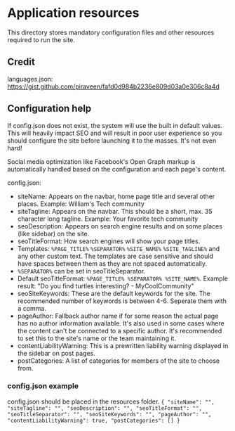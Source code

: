 # Application resources
This directory stores mandatory configuration files and other resources
required to run the site.

## Credit
languages.json: https://gist.github.com/piraveen/fafd0d984b2236e809d03a0e306c8a4d

## Configuration help
If config.json does not exist, the system will use the built in default values.
This will heavily impact SEO and will result in poor user experience so you
should configure the site before launching it to the masses. It's not even hard!

Social media optimization like Facebook's Open Graph markup is automatically handled
based on the configuration and each page's content.

config.json:
 - siteName: Appears on the navbar, home page title and several other places. Example: William's Tech community
 - siteTagline: Appears on the navbar. This should be a short, max. 35 character long tagline. Example: Your favorite tech community
 - seoDescription: Appears on search engine results and on some places (like sidebar) on the site.
 - seoTitleFormat: How search engines will show your page titles.
  - Templates: `%PAGE_TITLE%` `%SEPARATOR%` `%SITE_NAME%` `%SITE_TAGLINE%` and any other custom text. The templates are case sensitive
  and should have spaces between them as they are not spaced automatically.
  - `%SEPARATOR%` can be set in seoTitleSeparator.
  - Default seoTitleFormat: `%PAGE_TITLE% %SEPARATOR% %SITE_NAME%`. Example result: "Do you find turtles interesting? - MyCoolCommunity"
  - seoSiteKeywords: These are the default keywords for the site. The recommended number of keywords is between 4-6. Seperate them with a comma.
  - pageAuthor: Fallback author name if for some reason the actual page has no author information available. It's also used in some cases where
  the content can't be connected to a specific author. It's recommended to set this to the site's name or the team maintaining it.
  - contentLiabilityWarning: This is a prewritten liability warning displayed in the sidebar on post pages.
  - postCategories: A list of categories for members of the site to choose from.
### config.json example
config.json should be placed in the resources folder.
`{
    "siteName": "",
    "siteTagline": "",
    "seoDescription": "",
    "seoTitleFormat": "",
    "seoTitleSeparator": "",
    "seoSiteKeywords": "",
    "pageAuthor": "",
    "contentLiabilityWarning": true,
    "postCategories": []
}`